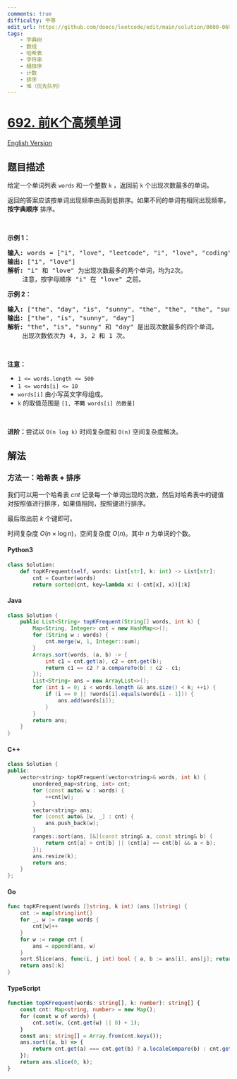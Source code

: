 ```yaml
---
comments: true
difficulty: 中等
edit_url: https://github.com/doocs/leetcode/edit/main/solution/0600-0699/0692.Top%20K%20Frequent%20Words/README.md
tags:
    - 字典树
    - 数组
    - 哈希表
    - 字符串
    - 桶排序
    - 计数
    - 排序
    - 堆（优先队列）
---
```


<!-- problem:start -->

# [692. 前K个高频单词](https://leetcode.cn/problems/top-k-frequent-words)

[English Version](/solution/0600-0699/0692.Top%20K%20Frequent%20Words/README_EN.md)

## 题目描述

<!-- description:start -->

<p>给定一个单词列表&nbsp;<code>words</code>&nbsp;和一个整数 <code>k</code> ，返回前&nbsp;<code>k</code><em>&nbsp;</em>个出现次数最多的单词。</p>

<p>返回的答案应该按单词出现频率由高到低排序。如果不同的单词有相同出现频率， <strong>按字典顺序</strong> 排序。</p>

<p>&nbsp;</p>

<p><strong>示例 1：</strong></p>

<pre>
<strong>输入:</strong> words = ["i", "love", "leetcode", "i", "love", "coding"], k = 2
<strong>输出:</strong> ["i", "love"]
<strong>解析:</strong> "i" 和 "love" 为出现次数最多的两个单词，均为2次。
    注意，按字母顺序 "i" 在 "love" 之前。
</pre>

<p><strong>示例 2：</strong></p>

<pre>
<strong>输入:</strong> ["the", "day", "is", "sunny", "the", "the", "the", "sunny", "is", "is"], k = 4
<strong>输出:</strong> ["the", "is", "sunny", "day"]
<strong>解析:</strong> "the", "is", "sunny" 和 "day" 是出现次数最多的四个单词，
    出现次数依次为 4, 3, 2 和 1 次。
</pre>

<p>&nbsp;</p>

<p><strong>注意：</strong></p>

<ul>
	<li><code>1 &lt;= words.length &lt;= 500</code></li>
	<li><code>1 &lt;= words[i] &lt;= 10</code></li>
	<li><code>words[i]</code>&nbsp;由小写英文字母组成。</li>
	<li><code>k</code> 的取值范围是&nbsp;<code>[1, <strong>不同</strong> words[i] 的数量]</code></li>
</ul>

<p>&nbsp;</p>

<p><strong>进阶：</strong>尝试以&nbsp;<code>O(n log k)</code> 时间复杂度和&nbsp;<code>O(n)</code> 空间复杂度解决。</p>

<!-- description:end -->

## 解法

<!-- solution:start -->

### 方法一：哈希表 + 排序

我们可以用一个哈希表 $\textit{cnt}$ 记录每一个单词出现的次数，然后对哈希表中的键值对按照值进行排序，如果值相同，按照键进行排序。

最后取出前 $k$ 个键即可。

时间复杂度 $O(n \times \log n)$，空间复杂度 $O(n)$。其中 $n$ 为单词的个数。

<!-- tabs:start -->

#### Python3

```python
class Solution:
    def topKFrequent(self, words: List[str], k: int) -> List[str]:
        cnt = Counter(words)
        return sorted(cnt, key=lambda x: (-cnt[x], x))[:k]
```

#### Java

```java
class Solution {
    public List<String> topKFrequent(String[] words, int k) {
        Map<String, Integer> cnt = new HashMap<>();
        for (String w : words) {
            cnt.merge(w, 1, Integer::sum);
        }
        Arrays.sort(words, (a, b) -> {
            int c1 = cnt.get(a), c2 = cnt.get(b);
            return c1 == c2 ? a.compareTo(b) : c2 - c1;
        });
        List<String> ans = new ArrayList<>();
        for (int i = 0; i < words.length && ans.size() < k; ++i) {
            if (i == 0 || !words[i].equals(words[i - 1])) {
                ans.add(words[i]);
            }
        }
        return ans;
    }
}
```

#### C++

```cpp
class Solution {
public:
    vector<string> topKFrequent(vector<string>& words, int k) {
        unordered_map<string, int> cnt;
        for (const auto& w : words) {
            ++cnt[w];
        }
        vector<string> ans;
        for (const auto& [w, _] : cnt) {
            ans.push_back(w);
        }
        ranges::sort(ans, [&](const string& a, const string& b) {
            return cnt[a] > cnt[b] || (cnt[a] == cnt[b] && a < b);
        });
        ans.resize(k);
        return ans;
    }
};
```

#### Go

```go
func topKFrequent(words []string, k int) (ans []string) {
	cnt := map[string]int{}
	for _, w := range words {
		cnt[w]++
	}
	for w := range cnt {
		ans = append(ans, w)
	}
	sort.Slice(ans, func(i, j int) bool { a, b := ans[i], ans[j]; return cnt[a] > cnt[b] || cnt[a] == cnt[b] && a < b })
	return ans[:k]
}
```

#### TypeScript

```ts
function topKFrequent(words: string[], k: number): string[] {
    const cnt: Map<string, number> = new Map();
    for (const w of words) {
        cnt.set(w, (cnt.get(w) || 0) + 1);
    }
    const ans: string[] = Array.from(cnt.keys());
    ans.sort((a, b) => {
        return cnt.get(a) === cnt.get(b) ? a.localeCompare(b) : cnt.get(b)! - cnt.get(a)!;
    });
    return ans.slice(0, k);
}
```

<!-- tabs:end -->

<!-- solution:end -->

<!-- problem:end -->
